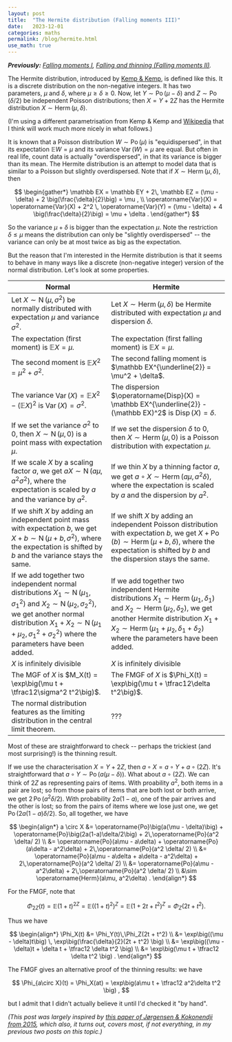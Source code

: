 ```yaml
---
layout: post
title:  "The Hermite distribution (Falling moments III)"
date:   2023-12-01
categories: maths
permalink: /blog/hermite.html
use_math: true
---
```


***Previously:** [Falling moments I](falling-moments.html), [Falling and thinning (Falling moments II)](falling-thinning.html).* 

The Hermite distribution, introduced by [Kemp & Kemp](https://doi.org/10.2307/2333691), is defined like this. It is a discrete distribution on the non-negative integers. It has two parameters, $\mu$ and $\delta$, where $\mu \geq \delta \geq 0$. Now, let $Y \sim \operatorname{Po}(\mu - \delta)$ and $Z \sim \operatorname{Po}(\delta/2)$ be independent Poisson distributions; then $X = Y + 2Z$ has the Hermite distribution $X \sim \operatorname{Herm}(\mu, \delta)$.

(I'm using a different parametrisation from Kemp & Kemp and [Wikipedia](https://en.wikipedia.org/wiki/Hermite_distribution) that I think will work much more nicely in what follows.) 

It is known that a Poisson distribution $W \sim \operatorname{Po}(\mu)$ is "equidispersed", in that its expectation $\mathbb EW = \mu$ and its variance $\operatorname{Var}(W) = \mu$ are equal. But often in real life, count data is actually "overdispersed", in that its variance is bigger than its mean. The Hermite distribution is an attempt to model data that is similar to a Poisson but slightly overdispersed. Note that if $X \sim \operatorname{Herm}(\mu, \delta)$, then

$$ \begin{gather*} \mathbb EX = \mathbb EY + 2\, \mathbb EZ = (\mu - \delta) + 2 \big(\frac{\delta}{2}\big) = \mu , \\
\operatorname{Var}(X) = \operatorname{Var}(X) + 2^2 \, \operatorname{Var}(Y) = (\mu - \delta) + 4 \big(\frac{\delta}{2}\big) = \mu + \delta . \end{gather*} $$

So the variance $\mu + \delta$ is bigger than the expectation $\mu$. Note the restriction $\delta \leq \mu$ means the distribution can only be "slightly overdispersed" -- the variance can only be at most twice as big as the expectation.

But the reason that I'm interested in the Hermite distribution is that it seems to behave in many ways like a discrete (non-negative integer) version of the normal distribution. Let's look at some properties.

|  Normal  |  Hermite  |
|---|---|
| Let $X \sim \operatorname{N}(\mu, \sigma^2)$ be normally distributed with expectation $\mu$ and variance $\sigma^2$. | Let $X \sim \operatorname{Herm}(\mu, \delta)$ be Hermite distributed with expectation $\mu$ and dispersion $\delta$. |
| The expectation (first moment) is $\mathbb EX = \mu$. | The expectation (first falling moment) is $\mathbb EX = \mu$. |
| The second moment is $\mathbb EX^2 = \mu^2 + \sigma^2$. | The second falling moment is $\mathbb EX^{\underline{2}} = \mu^2 + \delta$.|
| The variance $\operatorname{Var}(X) = \mathbb EX^2 - (\mathbb EX)^2$ is $\operatorname{Var}(X) = \sigma^2$. | The dispersion $\operatorname{Disp}(X) = \mathbb EX^{\underline{2}} - (\mathbb EX)^2$ is $\operatorname{Disp}(X) = \delta$. |
| If we set the variance $\sigma^2$ to 0, then $X \sim \operatorname{N}(\mu, 0)$ is a point mass with expectation $\mu$. | If we set the dispersion $\delta$ to 0, then $X \sim \operatorname{Herm}(\mu, 0)$ is a Poisson distribution with expectation $\mu$. |
| If we scale $X$ by a scaling factor $a$, we get $aX \sim \operatorname{N}(a\mu, a^2 \sigma^2)$, where the expectation is scaled by $a$ and the variance by $a^2$. | If we thin $X$ by a thinning factor $a$, we get $a \circ X \sim \operatorname{Herm}(a\mu, a^2 \delta)$, where the expectation is scaled by $a$ and the dispersion by $a^2$. |
| If we shift $X$ by adding an independent point mass with expectation $b$, we get $X + b \sim \operatorname{N}(\mu + b, \sigma^2)$, where the expectation is shifted by $b$ and the variance stays the same. | If we shift $X$ by adding an independent Poisson distribution with expectation $b$, we get $X + \operatorname{Po}(b) \sim \operatorname{Herm}(\mu + b, \delta)$, where the expectation is shifted by $b$ and the dispersion stays the same. |
| If we add together two independent normal distributions $X_1 \sim \operatorname{N}(\mu_1, \sigma^2_1)$ and $X_2 \sim \operatorname{N}(\mu_2, \sigma^2_2)$, we get another normal distribution $X_1 + X_2 \sim \operatorname{N}(\mu_1 + \mu_2, \sigma^2_1 + \sigma^2_2)$ where the parameters have been added. | If we add together two independent Hermite distributions $X_1 \sim \operatorname{Herm}(\mu_1, \delta_1)$ and $X_2 \sim \operatorname{Herm}(\mu_2, \delta_2)$, we get another Hermite distribution $X_1 + X_2 \sim \operatorname{Herm}(\mu_1 + \mu_2, \delta_1 + \delta_2)$ where the parameters have been added. |
| $X$ is infinitely divisible | $X$ is infinitely divisible |
| The MGF of $X$ is $M_X(t) = \exp\big(\mu t + \tfrac12\sigma^2 t^2\big)$. | The FMGF of $X$ is $\Phi_X(t) = \exp\big(\mu t + \tfrac12\delta t^2\big)$. |
| The normal distribution features as the limiting distribution in the central limit theorem. | ??? |

Most of these are straightforward to check -- perhaps the trickiest (and most surprising!) is the thinning result.

If we use the characterisation $X = Y + 2Z$, then $a \circ X = a \circ Y + a \circ (2Z)$. It's straightforward that $a \circ Y \sim \operatorname{Po}(a(\mu - \delta))$. What about $a \circ (2Z)$. We can think of $2Z$ as representing pairs of items. With proability $a^2$, both items in a pair are lost; so from those pairs of items that are both lost or both arrive, we get $2\,\operatorname{Po}(a^2 \delta/ 2)$. With probability $2a(1-a)$, one of the pair arrives and the other is lost; so from the pairs of items where we lose just one, we get $\operatorname{Po}(2a(1-a)\delta/2)$. So, all together, we have

$$ \begin{align*}
a \circ X &= \operatorname{Po}\big(a(\mu - \delta)\big) + \operatorname{Po}\big(2a(1-a)\delta/2\big) + 2\,\operatorname{Po}(a^2 \delta/ 2) \\
  &= \operatorname{Po}(a\mu - a\delta) + \operatorname{Po}(a\delta - a^2\delta)  + 2\,\operatorname{Po}(a^2 \delta/ 2) \\
  &= \operatorname{Po}(a\mu - a\delta + a\delta - a^2\delta) + 2\,\operatorname{Po}(a^2 \delta/ 2) \\
  &= \operatorname{Po}(a\mu - a^2\delta) + 2\,\operatorname{Po}(a^2 \delta/ 2) \\
  &\sim \operatorname{Herm}(a\mu, a^2\delta) .
\end{align*} $$

For the FMGF, note that

$$ \Phi_{2Z}(t) = \mathbb E(1+t)^{2Z} = \mathbb E \big((1+t)^2\big)^Z = \mathbb E(1 + 2t + t^2)^Z = \Phi_Z(2t + t^2) . $$

Thus we have

$$ \begin{align*}
\Phi_X(t) &= \Phi_Y(t)\,\Phi_Z(2t + t^2) \\
  &= \exp\big((\mu - \delta)t\big) \, \exp\big(\frac{\delta}{2}(2t + t^2) \big) \\
  &= \exp\big((\mu - \delta)t + \delta t + \tfrac12 \delta t^2 \big) \\
  &= \exp\big(\mu t + \tfrac12 \delta t^2 \big) .
\end{align*} $$

The FMGF gives an alternative proof of the thinning results: we have

$$ \Phi_{a\circ X}(t) = \Phi_X(at) = \exp\big(a\mu t + \tfrac12 a^2\delta t^2 \big) , $$

but I admit that I didn't actually believe it until I'd checked it "by hand".

*(This post was largely inspired by [this paper of Jørgensen & Kokonendji from 2015](https://doi.org/10.1007/s10182-015-0250-z), which also, it turns out, covers most, if not everything, in my previous two posts on this topic.)*
